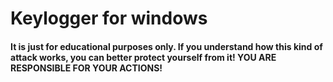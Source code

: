 # Keylogger for windows
#### It is just for educational purposes only. If you understand how this kind of attack works, you can better protect yourself from it! YOU ARE RESPONSIBLE FOR YOUR ACTIONS!


